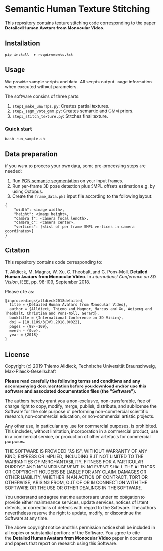 # Semantic Human Texture Stitching

This repository contains texture stitching code corresponding to the paper **Detailed Human Avatars from Monocular Video**.

## Installation

```
pip install -r requirements.txt
```

## Usage

We provide sample scripts and data. All scripts output usage information when executed without parameters.

The software consists of three parts:

1. `step1_make_unwraps.py`: Creates partial textures.
2. `step2_segm_vote_gmm.py`: Creates semantic and GMM priors.
3. `step3_stitch_texture.py`: Stitches final texture.

### Quick start

```
bash run_sample.sh
```


## Data preparation

If you want to process your own data, some pre-processing steps are needed:

1. Run [PGN semantic segmentation](https://github.com/Engineering-Course/CIHP_PGN) on your input frames.
2. Run per-frame 3D pose detection plus SMPL offsets estimation e.g. by using [Octopus](https://github.com/thmoa/octopus).
3. Create the `frame_data.pkl` input file according to the following layout:

```
{
    "width": <image width>,
    "height": <image height>,
    "camera_f": <camera focal length>,
    "camera_c": <camera center>,
    "vertices": [<list of per frame SMPL vertices in camera coordinates>]
}
```

## Citation

This repository contains code corresponding to:

T. Alldieck, M. Magnor, W. Xu, C. Theobalt, and G. Pons-Moll.
**Detailed Human Avatars from Monocular Video**. In
*International Conference on 3D Vision*, IEEE, pp. 98-109, September 2018. 

Please cite as:

```
@inproceedings{alldieck2018detailed,
  title = {Detailed Human Avatars from Monocular Video},
  author = {Alldieck, Thiemo and Magnor, Marcus and Xu, Weipeng and Theobalt, Christian and Pons-Moll, Gerard},
  booktitle = {International Conference on 3D Vision},
  doi = {10.1109/3{DV}.2018.00022},
  pages = {98--109},
  month = {Sep},
  year = {2018}
}
```


## License

Copyright (c) 2019 Thiemo Alldieck, Technische Universität Braunschweig, Max-Planck-Gesellschaft

**Please read carefully the following terms and conditions and any accompanying documentation before you download and/or use this software and associated documentation files (the "Software").**

The authors hereby grant you a non-exclusive, non-transferable, free of charge right to copy, modify, merge, publish, distribute, and sublicense the Software for the sole purpose of performing non-commercial scientific research, non-commercial education, or non-commercial artistic projects.

Any other use, in particular any use for commercial purposes, is prohibited. This includes, without limitation, incorporation in a commercial product, use in a commercial service, or production of other artefacts for commercial purposes.

THE SOFTWARE IS PROVIDED "AS IS", WITHOUT WARRANTY OF ANY KIND, EXPRESS OR IMPLIED, INCLUDING BUT NOT LIMITED TO THE WARRANTIES OF MERCHANTABILITY, FITNESS FOR A PARTICULAR PURPOSE AND NONINFRINGEMENT. IN NO EVENT SHALL THE AUTHORS OR COPYRIGHT HOLDERS BE LIABLE FOR ANY CLAIM, DAMAGES OR OTHER LIABILITY, WHETHER IN AN ACTION OF CONTRACT, TORT OR OTHERWISE, ARISING FROM, OUT OF OR IN CONNECTION WITH THE SOFTWARE OR THE USE OR OTHER DEALINGS IN THE SOFTWARE.

You understand and agree that the authors are under no obligation to provide either maintenance services, update services, notices of latent defects, or corrections of defects with regard to the Software. The authors nevertheless reserve the right to update, modify, or discontinue the Software at any time.

The above copyright notice and this permission notice shall be included in all copies or substantial portions of the Software. You agree to cite the **Detailed Human Avatars from Monocular Video** paper in documents and papers that report on research using this Software.

